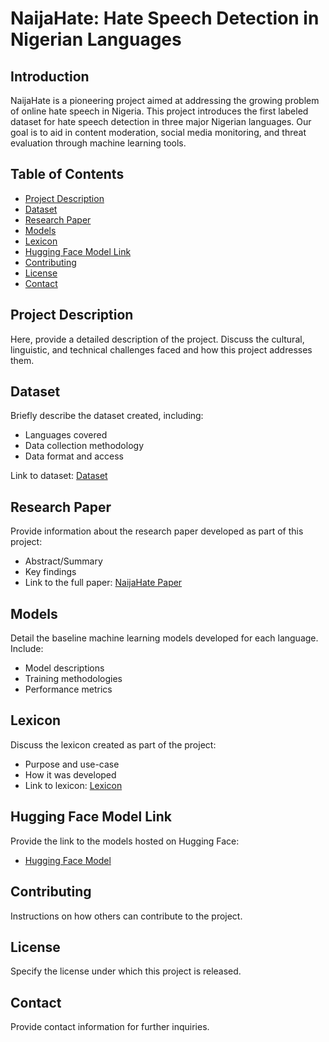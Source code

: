 # NaijaHate: Hate Speech Detection in Nigerian Languages

## Introduction
NaijaHate is a pioneering project aimed at addressing the growing problem of online hate speech in Nigeria. This project introduces the first labeled dataset for hate speech detection in three major Nigerian languages. Our goal is to aid in content moderation, social media monitoring, and threat evaluation through machine learning tools.

## Table of Contents
- [Project Description](#project-description)
- [Dataset](#dataset)
- [Research Paper](#research-paper)
- [Models](#models)
- [Lexicon](#lexicon)
- [Hugging Face Model Link](#hugging-face-model-link)
- [Contributing](#contributing)
- [License](#license)
- [Contact](#contact)

## Project Description
Here, provide a detailed description of the project. Discuss the cultural, linguistic, and technical challenges faced and how this project addresses them.

## Dataset
Briefly describe the dataset created, including:
- Languages covered
- Data collection methodology
- Data format and access

Link to dataset: [Dataset](<dataset-link>)

## Research Paper
Provide information about the research paper developed as part of this project:
- Abstract/Summary
- Key findings
- Link to the full paper: [NaijaHate Paper](<paper-link>)

## Models
Detail the baseline machine learning models developed for each language. Include:
- Model descriptions
- Training methodologies
- Performance metrics

## Lexicon
Discuss the lexicon created as part of the project:
- Purpose and use-case
- How it was developed
- Link to lexicon: [Lexicon](<lexicon-link>)

## Hugging Face Model Link
Provide the link to the models hosted on Hugging Face:
- [Hugging Face Model](<hugging-face-link>)

## Contributing
Instructions on how others can contribute to the project.

## License
Specify the license under which this project is released.

## Contact
Provide contact information for further inquiries.
